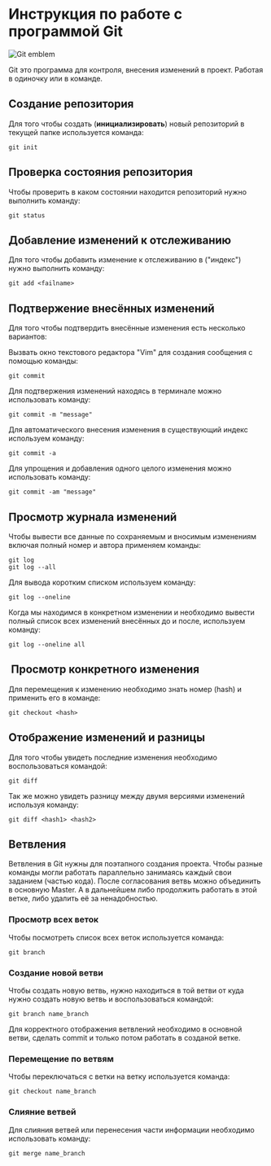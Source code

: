 # Инструкция по работе с программой Git

![Git emblem](git.jpg)

Git это программа для контроля, внесения изменений в проект. Работая в одиночку или в команде.

## Создание репозитория

 Для того чтобы создать (**инициализировать**) новый репозиторий в текущей папке используется команда:

    git init

## Проверка состояния репозитория

Чтобы проверить в каком состоянии находится репозиторий нужно выполнить команду: 

    git status

## Добавление изменений к отслеживанию

Для того чтобы добавить изменение к отслеживанию в ("индекс") нужно выполнить команду: 

    git add <failname>

## Подтвержение внесённых изменений

Для того чтобы подтвердить внесённые изменения есть несколько вариантов:

Вызвать окно текстового редактора "Vim" для создания сообщения с помощью команды:

    git commit

Для подтвержения изменений находясь в терминале можно использовать команду:

    git commit -m "message"

Для автоматического внесения изменения в существующий индекс используем команду: 

    git commit -a

Для упрощения и добавления одного целого изменения можно использовать команду: 

    git commit -am "message"
    
## Просмотр журнала изменений

Чтобы вывести все данные по сохраняемым и вносимым изменениям включая полный номер и автора применяем команды: 

    git log
    git log --all

Для вывода коротким списком используем команду: 

    git log --oneline

Когда мы находимся в конкретном изменении и необходимо вывести полный список всех изменений внесённых до и после, используем команду: 

    git log --oneline all

##  Просмотр конкретного изменения

Для перемещения к изменению необходимо знать номер (hash) и применить его в команде: 

    git checkout <hash>

## Отображение изменений и разницы

Для того чтобы увидеть последние изменения необходимо воспользоваться командой: 

    git diff

Так же можно увидеть разницу между двумя версиями изменений используя команду: 

    git diff <hash1> <hash2>

## Ветвления

Ветвления в Git нужны для поэтапного создания проекта. Чтобы разные команды могли работать параллельно занимаясь каждый свои заданием (частью кода). После согласования ветвь можно объединить в основную Master. А в дальнейшем либо продолжить работать в этой ветке, либо удалить её за ненадобностью.

### Просмотр всех веток

Чтобы посмотреть список всех веток используется команда: 

    git branch

### Создание новой ветви

Чтобы создать новую ветвь, нужно находиться в той ветви от куда нужно создать новую ветвь и воспользоваться командой: 

    git branch name_branch

Для корректного отображения ветвлений необходимо в основной ветви, сделать commit и только потом работать в созданой ветке. 

### Перемещение по ветвям

Чтобы переключаться с ветки на ветку используется команда: 

    git checkout name_branch

### Слияние ветвей

Для слияния ветвей или перенесения части информации необходимо использовать команду: 

    git merge name_branch